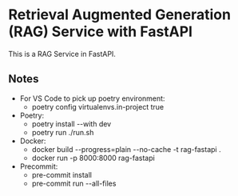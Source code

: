# Retrieval Augmented Generation (RAG) Service with FastAPI

This is a RAG Service in FastAPI.

## Notes

- For VS Code to pick up poetry environment:
  - poetry config virtualenvs.in-project true
- Poetry:
  - poetry install --with dev
  - poetry run ./run.sh
- Docker:
  - docker build --progress=plain --no-cache -t rag-fastapi .
  - docker run -p 8000:8000 rag-fastapi
- Precommit:
  - pre-commit install
  - pre-commit run --all-files
